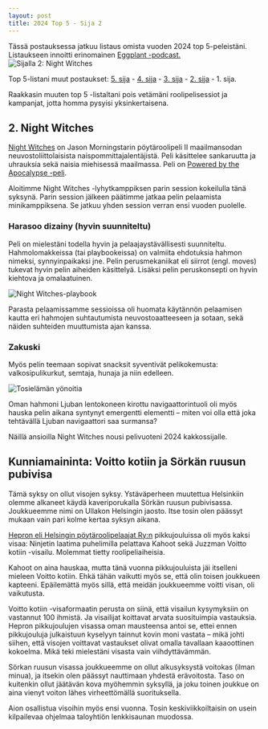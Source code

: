 ```yaml
---
layout: post
title: 2024 Top 5 - Sija 2 
---
```

Tässä postauksessa jatkuu listaus omista vuoden 2024 top 5-peleistäni. Listaukseen innoitti erinomainen [Eggplant -podcast.](https://eggplant.show/) 
![Sijalla 2: Night Witches](https://anttiki.github.io/images/night-witches2.jpg "Sijalla 2: Night Witches")

Top 5-listani muut postaukset: [5. sija](https://anttiki.github.io/Top-5-2024-Sija-5/) - [4. sija](https://anttiki.github.io/Top-5-2024-Sija-4/) - [3. sija](https://anttiki.github.io/Top-5-2024-Sija-3/) - [2. sija](https://anttiki.github.io/Top-5-2024-Sija-2/) - 1. sija.

Raakkasin muuten top 5 -listaltani pois vetämäni roolipelisessiot ja kampanjat, jotta homma pysyisi yksinkertaisena.

## 2. Night Witches
	
[Night Witches](https://bullypulpitgames.com/products/night-witches) on Jason Morningstarin pöytäroolipeli II maailmansodan neuvostoliittolaisista naispommittajalentäjistä. Peli käsittelee sankaruutta ja uhrauksia sekä naisia miehisessä maailmassa. Peli on [Powered by the Apocalypse -peli](https://en.wikipedia.org/wiki/Powered_by_the_Apocalypse).

Aloitimme Night Witches -lyhytkamppiksen parin session kokeilulla tänä syksynä. Parin session jälkeen päätimme jatkaa pelin pelaamista minikamppiksena. Se jatkuu yhden session verran ensi vuoden puolelle.

### Harasoo dizainy (hyvin suunniteltu)

Peli on mielestäni todella hyvin ja pelaajaystävällisesti suunniteltu. Hahmolomakkeissa (tai playbookeissa) on valmiita ehdotuksia hahmon nimeksi, synnyinpaikaksi jne. Pelin perusmekaniikat eli siirrot (engl. moves) tukevat hyvin pelin aiheiden käsittelyä. Lisäksi pelin peruskonsepti on hyvin kiehtova ja omalaatuinen. 

![Night Witches-playbook](https://anttiki.github.io/images/night-witches-pb.jpg "Night Witches-playbook")

Parasta pelaamissamme sessioissa oli huomata käytännön pelaamisen kautta eri hahmojen suhtautumista neuvostoaatteeseen ja sotaan, sekä näiden suhteiden muuttumista ajan kanssa. 

### Zakuski

Myös pelin teemaan sopivat snacksit syventivät pelikokemusta: valkosipulikurkut, semtaja, hunaja ja niin edelleen.

![Tosielämän yönoitia](https://anttiki.github.io/images/night-witches1.png "Tosielämän yönoitia")

Oman hahmoni Ljuban lentokoneen kirottu navigaattorintuoli oli myös hauska pelin aikana syntynyt emergentti elementti – miten voi olla että joka tehtävällä Ljuban navigaattori saa surmansa?

Näillä ansioilla Night Witches nousi pelivuoteni 2024 kakkossijalle.

## Kunniamaininta: Voitto kotiin ja Sörkän ruusun pubivisa

Tämä syksy on ollut visojen syksy. Ystäväperheen muutettua Helsinkiin olemme alkaneet käydä kaveriporukalla Sörkän ruusun pubivisassa. Joukkueemme nimi on Ullakon Helsingin jaosto. Itse tosin olen päässyt mukaan vain pari kolme kertaa syksyn aikana. 

[Hepron eli Helsingin pöytäroolipelaajat Ry:n](https://helsinginpoytaroolipelaajat.fi/) pikkujouluissa oli myös kaksi visaa: Ninjetin laatima puhelimilla pelattava Kahoot sekä Juzzman Voitto kotiin -visailu. Molemmat tietty roolipeliaiheisia.

Kahoot on aina hauskaa, mutta tänä vuonna pikkujouluista jäi itselleni mieleen Voitto kotiin. Ehkä tähän vaikutti myös se, että olin toisen joukkueen kapteeni. Epäilemättä myös sillä, että meidän joukkueemme voitti visan, oli vaikutusta.

Voitto kotiin -visaformaatin perusta on siinä, että visailun kysymyksiin on vastannut 100 ihmistä. Ja visailijat koittavat arvata suosituimpia vastauksia. Hepron pikkujoulujen visassa oman mausteensa antoi se, ettei ennen pikkujouluja julkaistuun kyselyyn tainnut kovin moni vastata – mikä johti siihen, että visojen voittavat vastaukset olivat omalla tavallaan kaaoottinen kokoelma. Mikä teki mielestäni visasta vain viihdyttävämmän.

Sörkan ruusun visassa joukkueemme on ollut alkusyksystä voitokas (ilman minua), ja itsekin olen päässyt nauttimaan yhdestä erävoitosta. Taso on kuitenkin ollut jäätävän kova myöhemmin syksyllä, ja joku toinen joukkue on aina vienyt voiton lähes virheettömällä suorituksella.

Aion osallistua visoihin myös ensi vuonna. Tosin keskiviikkoiltaisin on usein kilpailevaa ohjelmaa taloyhtiön lenkkisaunan muodossa.

